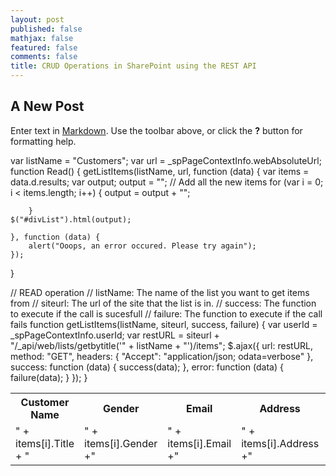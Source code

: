 ```yaml
---
layout: post
published: false
mathjax: false
featured: false
comments: false
title: CRUD Operations in SharePoint using the REST API
---
```

## A New Post

Enter text in [Markdown](http://daringfireball.net/projects/markdown/). Use the toolbar above, or click the **?** button for formatting help.

var listName = "Customers";
var url = _spPageContextInfo.webAbsoluteUrl;
function Read() { 
    getListItems(listName, url, function (data) {
        var items = data.d.results;
 var output;
 output = "<table class='table'><tr><th>Customer Name</th><th>Gender</th><th>Email</th><th>Address</th><th>City</th><th>State</th><th>Zip</th></tr>";
        // Add all the new items
        for (var i = 0; i < items.length; i++) {
            output = output + "<tr><td>" + items[i].Title + "</td><td>" + items[i].Gender +"</td><td>" + items[i].Email +"</td><td>" + items[i].Address +"</td><td>" + items[i].City +"</td><td>" + items[i].State +"</td><td>" + items[i].Zip +"</td></tr>";
       
        }
    $("#divList").html(output);

    }, function (data) {
        alert("Ooops, an error occured. Please try again");
    });
}
 
// READ operation
// listName: The name of the list you want to get items from
// siteurl: The url of the site that the list is in. 
// success: The function to execute if the call is sucesfull
// failure: The function to execute if the call fails
function getListItems(listName, siteurl, success, failure) {
var userId = _spPageContextInfo.userId;
var restURL = siteurl + "/_api/web/lists/getbytitle('" + listName + "')/items";
    $.ajax({
        url: restURL,
        method: "GET",
        headers: { "Accept": "application/json; odata=verbose" },
        success: function (data) {
            success(data);
        },
        error: function (data) {
            failure(data);
        }
    });
}

